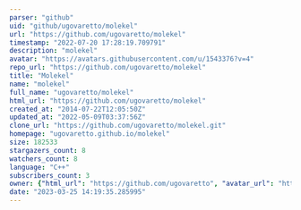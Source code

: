 ```yaml
---
parser: "github"
uid: "github/ugovaretto/molekel"
url: "https://github.com/ugovaretto/molekel"
timestamp: "2022-07-20 17:28:19.709791"
description: "molekel"
avatar: "https://avatars.githubusercontent.com/u/1543376?v=4"
repo_url: "https://github.com/ugovaretto/molekel"
title: "Molekel"
name: "molekel"
full_name: "ugovaretto/molekel"
html_url: "https://github.com/ugovaretto/molekel"
created_at: "2014-07-22T12:05:50Z"
updated_at: "2022-05-09T03:37:56Z"
clone_url: "https://github.com/ugovaretto/molekel.git"
homepage: "ugovaretto.github.io/molekel"
size: 182533
stargazers_count: 8
watchers_count: 8
language: "C++"
subscribers_count: 3
owner: {"html_url": "https://github.com/ugovaretto", "avatar_url": "https://avatars.githubusercontent.com/u/1543376?v=4", "login": "ugovaretto", "type": "User"}
date: "2023-03-25 14:19:35.285995"
---
```

